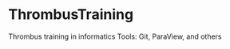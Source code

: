 ThrombusTraining
================

Thrombus training in informatics Tools: Git, ParaView, and others

